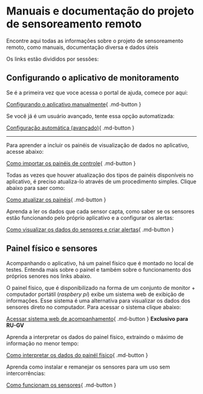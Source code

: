 # Manuais e documentação do projeto de sensoreamento remoto

Encontre aqui todas as informações sobre o projeto de sensoreamento remoto, como manuais, documentação diversa e dados úteis

Os links estão divididos por sessões:

## Configurando o aplicativo de monitoramento

Se é a primeira vez que voce acessa o portal de ajuda, comece por aqui:

[Configurando o aplicativo manualmente](app-credenciais-manual.md){ .md-button } 

Se você já é um usuário avançado, tente essa opção automatizada:

[Configuração automática (avançado)](app-credenciais-auto.md){ .md-button }

---

Para aprender a incluir os painéis de visualização de dados no aplicativo, acesse abaixo:

[Como importar os painéis de controle](app-paineis-importar.md){ .md-button } 

Todas as vezes que houver atualização dos tipos de painéis disponíveis no aplicativo, é preciso atualiza-lo através de um procedimento simples. Clique abaixo para saer como:

[Como atualizar os painéis](app-paineis-atualizar.md){ .md-button } 

Aprenda a ler os dados que cada sensor capta, como saber se os sensores estão funcionando pelo próprio aplicativo e a configurar os alertas:

[Como visualizar os dados do sensores e criar alertas](app-paineis-visualizar.md){ .md-button }

## Painel físico e sensores

Acompanhando o aplicativo, há um painel físico que é montado no local de testes. Entenda mais sobre o painel e também sobre o funcionamento dos próprios senores nos links abaixo.

O painel físico, que é disponibilizado na forma de um conjunto de monitor + computador portátil (*raspbery pi*) exibe um sistema web de exibição de informações. Esse sistema é uma alternativa para visualizar os dados dos sensores direto no computador. Para acessar o sistema clique abaixo:

[Acessar sistema web de acompanhamento](https://erick-campos.mybluemix.net/ui){ .md-button } **Exclusivo para RU-GV**

Aprenda a interpretar os dados do painel físico, extraindo o máximo de informação no menor tempo:

[Como interpretar os dados do painél físico](painel-fisico.md){ .md-button }

Aprenda como instalar e remanejar os sensores para um uso sem intercorrências:

[Como funcionam os sensores](sensores-funcionamento.md){ .md-button }







